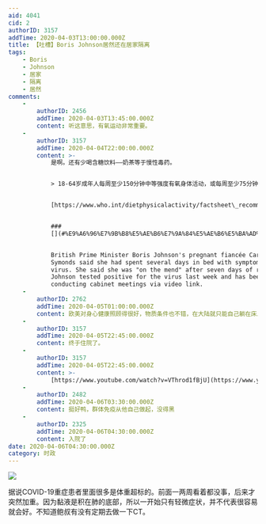 ```yaml
---
aid: 4041
cid: 2
authorID: 3157
addTime: 2020-04-03T13:00:00.000Z
title: 【吐槽】Boris Johnson居然还在居家隔离
tags:
    - Boris
    - Johnson
    - 居家
    - 隔离
    - 居然
comments:
    -
        authorID: 2456
        addTime: 2020-04-03T13:45:00.000Z
        content: 听这意思，有氧运动非常重要。
    -
        authorID: 3157
        addTime: 2020-04-04T22:00:00.000Z
        content: >-
            是啊。还有少喝含糖饮料——奶茶等于慢性毒药。


            > 18-64岁成年人每周至少150分钟中等强度有氧身体活动，或每周至少75分钟高强度有氧身体活动，或中等和高强度两种活动相当量的组合。


            [https://www.who.int/dietphysicalactivity/factsheet\_recommendations/zh/](https://www.who.int/dietphysicalactivity/factsheet_recommendations/zh/)


            ###
            [](#%E9%A6%96%E7%9B%B8%E5%AE%B6%E7%9A%84%E5%AE%B6%E5%BA%AD%E8%81%9A%E9%9B%86%E4%BC%A0%E6%92%AD)首相家的家庭聚集传播


            British Prime Minister Boris Johnson's pregnant fiancée Carrie
            Symonds said she had spent several days in bed with symptoms of the
            virus. She said she was "on the mend" after seven days of rest. Mr
            Johnson tested positive for the virus last week and has been
            conducting cabinet meetings via video link.
    -
        authorID: 2762
        addTime: 2020-04-05T01:00:00.000Z
        content: 欧美对身心健康照顾得很好，物质条件也不错，在大陆就只能自己躺在床上奄奄一息，没人会多管你。
    -
        authorID: 3157
        addTime: 2020-04-05T22:45:00.000Z
        content: 终于住院了。
    -
        authorID: 3157
        addTime: 2020-04-05T22:45:00.000Z
        content: >-
            [https://www.youtube.com/watch?v=VThrod1fBjU](https://www.youtube.com/watch?v=VThrod1fBjU)
    -
        authorID: 2482
        addTime: 2020-04-06T03:30:00.000Z
        content: 挺好鸭，群体免疫从他自己做起，没得黑
    -
        authorID: 2325
        addTime: 2020-04-06T04:30:00.000Z
        content: 入院了
date: 2020-04-06T04:30:00.000Z
category: 时政
---
```


![](https://i.dailymail.co.uk/1s/2020/01/14/09/23376818-0-image-a-32_1578994182199.jpg)

据说COVID-19重症患者里面很多是体重超标的。前面一两周看着都没事，后来才突然加重。因为黏液是积在肺的底部，所以一开始只有轻微症状，并不代表很容易就会好。不知道鲍叔有没有定期去做一下CT。
